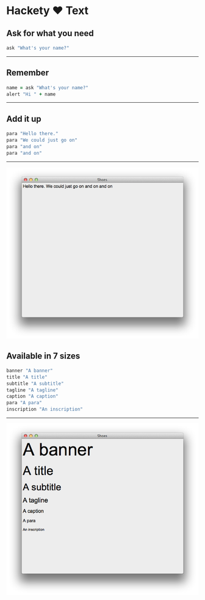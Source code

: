 # Hackety ♥ Text #

## Ask for what you need ##

``` ruby
ask "What's your name?"
```

---

## Remember ##

``` ruby
name = ask "What's your name?"
alert "Hi " + name
```

---

## Add it up ##

``` ruby
para "Hello there."
para "We could just go on"
para "and on"
para "and on"
```

---

![](on-and-on.png)

## Available in 7 sizes ##

``` ruby
banner "A banner"
title "A title"
subtitle "A subtitle"
tagline "A tagline"
caption "A caption"
para "A para"
inscription "An inscription"
```

---

![](available-in-7-sizes.png)
